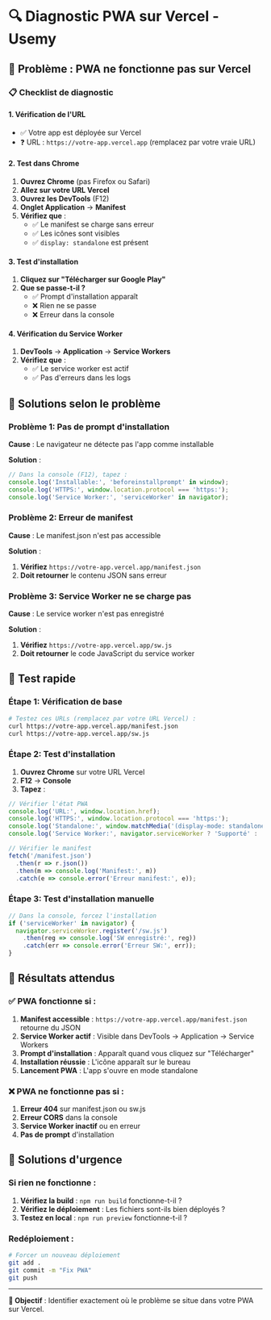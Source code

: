 # 🔍 Diagnostic PWA sur Vercel - Usemy

## 🚨 Problème : PWA ne fonctionne pas sur Vercel

### 📋 Checklist de diagnostic

#### 1. **Vérification de l'URL**
- ✅ Votre app est déployée sur Vercel
- ❓ URL : `https://votre-app.vercel.app` (remplacez par votre vraie URL)

#### 2. **Test dans Chrome**
1. **Ouvrez Chrome** (pas Firefox ou Safari)
2. **Allez sur votre URL Vercel**
3. **Ouvrez les DevTools** (F12)
4. **Onglet Application** → **Manifest**
5. **Vérifiez que** :
   - ✅ Le manifest se charge sans erreur
   - ✅ Les icônes sont visibles
   - ✅ `display: standalone` est présent

#### 3. **Test d'installation**
1. **Cliquez sur "Télécharger sur Google Play"**
2. **Que se passe-t-il ?**
   - ✅ Prompt d'installation apparaît
   - ❌ Rien ne se passe
   - ❌ Erreur dans la console

#### 4. **Vérification du Service Worker**
1. **DevTools** → **Application** → **Service Workers**
2. **Vérifiez que** :
   - ✅ Le service worker est actif
   - ✅ Pas d'erreurs dans les logs

## 🔧 Solutions selon le problème

### Problème 1: Pas de prompt d'installation
**Cause** : Le navigateur ne détecte pas l'app comme installable

**Solution** :
```javascript
// Dans la console (F12), tapez :
console.log('Installable:', 'beforeinstallprompt' in window);
console.log('HTTPS:', window.location.protocol === 'https:');
console.log('Service Worker:', 'serviceWorker' in navigator);
```

### Problème 2: Erreur de manifest
**Cause** : Le manifest.json n'est pas accessible

**Solution** :
1. **Vérifiez** `https://votre-app.vercel.app/manifest.json`
2. **Doit retourner** le contenu JSON sans erreur

### Problème 3: Service Worker ne se charge pas
**Cause** : Le service worker n'est pas enregistré

**Solution** :
1. **Vérifiez** `https://votre-app.vercel.app/sw.js`
2. **Doit retourner** le code JavaScript du service worker

## 🚀 Test rapide

### Étape 1: Vérification de base
```bash
# Testez ces URLs (remplacez par votre URL Vercel) :
curl https://votre-app.vercel.app/manifest.json
curl https://votre-app.vercel.app/sw.js
```

### Étape 2: Test d'installation
1. **Ouvrez Chrome** sur votre URL Vercel
2. **F12** → **Console**
3. **Tapez** :
```javascript
// Vérifier l'état PWA
console.log('URL:', window.location.href);
console.log('HTTPS:', window.location.protocol === 'https:');
console.log('Standalone:', window.matchMedia('(display-mode: standalone)').matches);
console.log('Service Worker:', navigator.serviceWorker ? 'Supporté' : 'Non supporté');

// Vérifier le manifest
fetch('/manifest.json')
  .then(r => r.json())
  .then(m => console.log('Manifest:', m))
  .catch(e => console.error('Erreur manifest:', e));
```

### Étape 3: Test d'installation manuelle
```javascript
// Dans la console, forcez l'installation
if ('serviceWorker' in navigator) {
  navigator.serviceWorker.register('/sw.js')
    .then(reg => console.log('SW enregistré:', reg))
    .catch(err => console.error('Erreur SW:', err));
}
```

## 🎯 Résultats attendus

### ✅ PWA fonctionne si :
1. **Manifest accessible** : `https://votre-app.vercel.app/manifest.json` retourne du JSON
2. **Service Worker actif** : Visible dans DevTools → Application → Service Workers
3. **Prompt d'installation** : Apparaît quand vous cliquez sur "Télécharger"
4. **Installation réussie** : L'icône apparaît sur le bureau
5. **Lancement PWA** : L'app s'ouvre en mode standalone

### ❌ PWA ne fonctionne pas si :
1. **Erreur 404** sur manifest.json ou sw.js
2. **Erreur CORS** dans la console
3. **Service Worker inactif** ou en erreur
4. **Pas de prompt** d'installation

## 🚨 Solutions d'urgence

### Si rien ne fonctionne :
1. **Vérifiez la build** : `npm run build` fonctionne-t-il ?
2. **Vérifiez le déploiement** : Les fichiers sont-ils bien déployés ?
3. **Testez en local** : `npm run preview` fonctionne-t-il ?

### Redéploiement :
```bash
# Forcer un nouveau déploiement
git add .
git commit -m "Fix PWA"
git push
```

---

**🎯 Objectif** : Identifier exactement où le problème se situe dans votre PWA sur Vercel.
